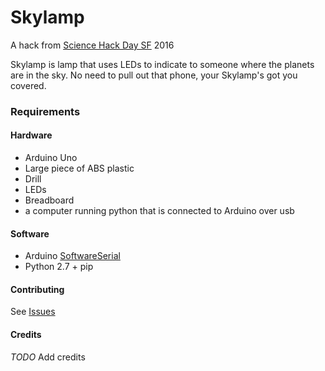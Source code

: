 # Skylamp

A hack from [Science Hack Day SF](http://sf.sciencehackday.org/) 2016

Skylamp is lamp that uses LEDs to indicate to someone where the planets are in the sky. 
No need to pull out that phone, your Skylamp's got you covered.

### Requirements

#### Hardware

- Arduino Uno 
- Large piece of ABS plastic
- Drill
- LEDs
- Breadboard
- a computer running python that is connected to Arduino over usb

#### Software

- Arduino [SoftwareSerial](https://www.arduino.cc/en/Reference/SoftwareSerial)
- Python 2.7 + pip

#### Contributing

See [Issues](https://github.com/basilleaf/skylamp/issues)

#### Credits

*TODO* Add credits
